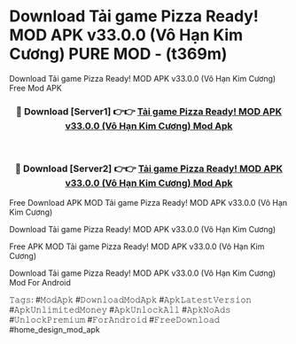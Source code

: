 # Download Tải game Pizza Ready! MOD APK v33.0.0 (Vô Hạn Kim Cương) PURE MOD - (t369m)
Download Tải game Pizza Ready! MOD APK v33.0.0 (Vô Hạn Kim Cương) Free Mod APK

<div align="center">
<h3>🔴 Download [Server1] 👉👉 <a href="https://apk-comot.site?title=Tải_game_Pizza_Ready!_MOD_APK_v33.0.0_(Vô_Hạn_Kim_Cương)">Tải game Pizza Ready! MOD APK v33.0.0 (Vô Hạn Kim Cương) Mod Apk</a></h3><br>

<h3>🔴 Download [Server2] 👉👉 <a href="https://apk-comot.site?title=Tải_game_Pizza_Ready!_MOD_APK_v33.0.0_(Vô_Hạn_Kim_Cương)">Tải game Pizza Ready! MOD APK v33.0.0 (Vô Hạn Kim Cương) Mod Apk</a></h3>
</div>


Free Download APK MOD Tải game Pizza Ready! MOD APK v33.0.0 (Vô Hạn Kim Cương)

Download Tải game Pizza Ready! MOD APK v33.0.0 (Vô Hạn Kim Cương) 

Free APK MOD Tải game Pizza Ready! MOD APK v33.0.0 (Vô Hạn Kim Cương) 

Download Tải game Pizza Ready! MOD APK v33.0.0 (Vô Hạn Kim Cương) Mod For Android

𝚃𝚊𝚐𝚜: #𝙼𝚘𝚍𝙰𝚙𝚔 #𝙳𝚘𝚠𝚗𝚕𝚘𝚊𝚍𝙼𝚘𝚍𝙰𝚙𝚔 #𝙰𝚙𝚔𝙻𝚊𝚝𝚎𝚜𝚝𝚅𝚎𝚛𝚜𝚒𝚘𝚗 #𝙰𝚙𝚔𝚄𝚗𝚕𝚒𝚖𝚒𝚝𝚎𝚍𝙼𝚘𝚗𝚎𝚢 #𝙰𝚙𝚔𝚄𝚗𝚕𝚘𝚌𝚔𝙰𝚕𝚕 #𝙰𝚙𝚔𝙽𝚘𝙰𝚍𝚜 #𝚄𝚗𝚕𝚘𝚌𝚔𝙿𝚛𝚎𝚖𝚒𝚞𝚖 #𝙵𝚘𝚛𝙰𝚗𝚍𝚛𝚘𝚒𝚍 #𝙵𝚛𝚎𝚎𝙳𝚘𝚠𝚗𝚕𝚘𝚊𝚍 #home_design_mod_apk